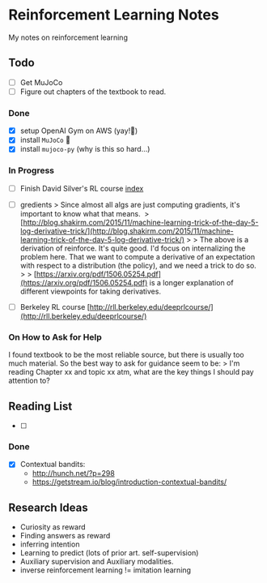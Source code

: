 # Reinforcement Learning Notes

My notes on reinforcement learning

## Todo

- [ ] Get MuJoCo
- [ ] Figure out chapters of the textbook to read.

### Done

- [x] setup OpenAI Gym on AWS (yay!:confetti_ball:)
- [x] install `MuJoCo` :confetti_ball:
- [x] install `mujoco-py` (why is this so hard...)

### In Progress
- [ ] Finish David Silver's RL course [index](david%20silver%20RL%20course/course%20index.md)

- [ ] gredients
      > Since almost all algs are just computing gradients, it's important to know what that means. 
      > [http://blog.shakirm.com/2015/11/machine-learning-trick-of-the-day-5-log-derivative-trick/](http://blog.shakirm.com/2015/11/machine-learning-trick-of-the-day-5-log-derivative-trick/)
      >
      > The above is a derivation of reinforce. It's quite good. I'd focus on internalizing the problem here. That we want to compute a derivative of an expectation with respect to a distribution (the policy), and we need a trick to do so. 
      >
      > [https://arxiv.org/pdf/1506.05254.pdf](https://arxiv.org/pdf/1506.05254.pdf) is a longer explanation of different viewpoints for taking derivatives. 

- [ ] Berkeley RL course [http://rll.berkeley.edu/deeprlcourse/](http://rll.berkeley.edu/deeprlcourse/) 

### On How to Ask for Help
I found textbook to be the most reliable source, but there is usually too much material. So the best way to ask for guidance seem to be:
    > I'm reading Chapter xx and topic xx atm, what are the key things I should pay attention to?
    

## Reading List
- [ ] 

### Done
- [x] Contextual bandits: 
    - http://hunch.net/?p=298
    - https://getstream.io/blog/introduction-contextual-bandits/

## Research Ideas

- Curiosity as reward
- Finding answers as reward
- inferring intention
- Learning to predict (lots of prior art. self-supervision)
- Auxiliary supervision and Auxiliary modalities.
- inverse reinforcement learning != imitation learning
